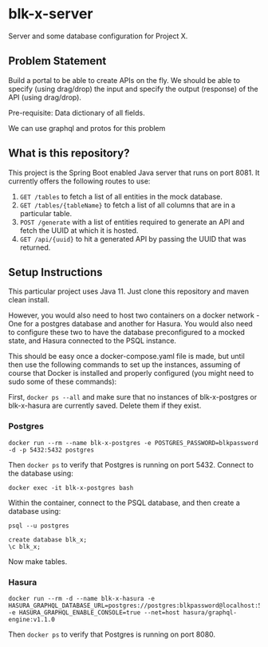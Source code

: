 # blk-x-server
Server and some database configuration for Project X.

## Problem Statement

Build a portal to be able to create APIs on the fly. We should be able to specify (using drag/drop) the input and specify the output (response) of the API (using drag/drop).

Pre-requisite: Data dictionary of all fields.

We can use graphql and protos for this problem

## What is this repository?

This project is the Spring Boot enabled Java server that runs on port 8081. It currently offers the following routes to use:

1. ```GET /tables``` to fetch a list of all entities in the mock database.
1. ```GET /tables/{tableName}```  to fetch a list of all columns that are in a particular table.
1. ```POST /generate``` with a list of entities required to generate an API and fetch the UUID at which it is hosted.
1. ```GET /api/{uuid}``` to hit a generated API by passing the UUID that was returned.

## Setup Instructions

This particular project uses Java 11. Just clone this repository and maven clean install.

However, you would also need to host two containers on a docker network - One for a postgres database and another for Hasura. You would also need to configure these two to have the database preconfigured to a mocked state, and Hasura connected to the PSQL instance.

This should be easy once a docker-compose.yaml file is made, but until then use the following commands to set up the instances, assuming of course that Docker is installed and properly configured (you might need to sudo some of these commands):

First, ```docker ps --all``` and make sure that no instances of blk-x-postgres or blk-x-hasura are currently saved. Delete them if they exist.

### Postgres

 ```shell script
docker run --rm --name blk-x-postgres -e POSTGRES_PASSWORD=blkpassword -d -p 5432:5432 postgres
```

Then ```docker ps``` to verify that Postgres is running on port 5432.
Connect to the database using:

```shell script
docker exec -it blk-x-postgres bash
```

Within the container, connect to the PSQL database, and then create a database using:
```shell script
psql --u postgres
```

```postgresql
create database blk_x;
\c blk_x;
```

Now make tables.

### Hasura

```shell script
docker run --rm -d --name blk-x-hasura -e HASURA_GRAPHQL_DATABASE_URL=postgres://postgres:blkpassword@localhost:5432/blk_x -e HASURA_GRAPHQL_ENABLE_CONSOLE=true --net=host hasura/graphql-engine:v1.1.0
```

Then ```docker ps``` to verify that Postgres is running on port 8080.
